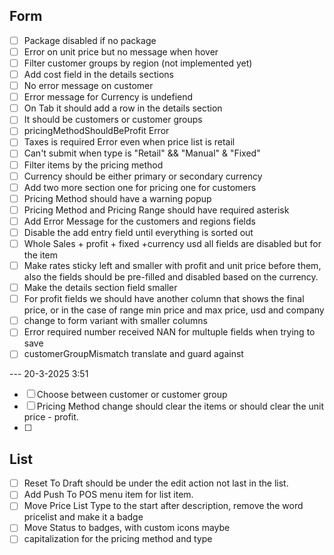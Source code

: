 ## Form 
- [ ] Package disabled if no package
- [ ] Error on unit price but no message when hover
- [ ] Filter customer groups by region (not implemented yet)
- [ ] Add cost field in the details sections 
- [ ] No error message on customer
- [ ] Error message for Currency is undefiend
- [ ] On Tab it should add a row in the details section
- [ ] It should be customers or customer groups
- [ ] pricingMethodShouldBeProfit Error 
- [ ] Taxes is required Error even when price list is retail
- [ ] Can't submit when type is "Retail" && "Manual" & "Fixed"
- [ ] Filter items by the pricing method
- [ ] Currency should be either primary or secondary currency
- [ ] Add two more section one for pricing one for customers
- [ ] Pricing Method should have a warning popup
- [ ] Pricing Method and Pricing Range should have required asterisk
- [ ] Add Error Message for the customers and regions fields 
- [ ] Disable the add entry field until everything is sorted out
- [ ] Whole Sales + profit  + fixed +currency usd all fields are disabled but for the item
- [ ] Make rates sticky left and smaller with profit and unit price before them, also the fields should be pre-filled and disabled based on the currency.
- [ ] Make the details section field smaller 
- [ ] For profit fields we should have another column that shows the final price, or in the case of range min price and max price, usd and company
- [ ] change to form variant with smaller columns
- [ ] Error required number received NAN for multuple fields when trying to save
- [ ] customerGroupMismatch translate and guard against

--- 20-3-2025 3:51
- [ ] Choose between customer or customer group
- [ ] Pricing Method change should clear the items or should clear the unit price - profit.
- [ ] 

## List
- [ ] Reset To Draft should be under the edit action not last in the list.
- [ ] Add Push To POS menu item for list item.
- [ ] Move Price List Type to the start after description, remove the word pricelist and make it a badge 
- [ ] Move Status to badges, with custom icons maybe
- [ ] capitalization for the pricing method and type